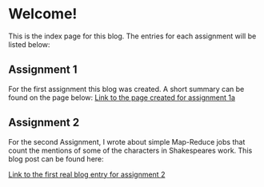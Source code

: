 # Welcome!

This is the index page for this blog. The entries for each assignment will be
listed below:

## Assignment 1

For the first assignment this blog was created. A short summary can be found on
the page below:
[Link to the page created for assignment 1a](assignment1.md)

## Assignment 2

For the second Assignment, I wrote about simple Map-Reduce jobs that count the mentions of some of the characters in Shakespeares work. This blog post can be found here:

[Link to the first real blog entry for assignment 2](Assignment2.md)
